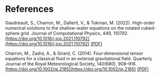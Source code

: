 # References

Gaudreault, S., Charron, M., Dallerit, V., & Tokman, M. (2022). High-order numerical solutions to the shallow-water equations on the rotated cubed-sphere grid. Journal of Computational Physics, 449, 110792. [https://doi.org/10.1016/j.jcp.2021.110792](https://doi.org/10.1016/j.jcp.2021.110792)
[(PDF)](pdf/gaudreault2022_high_order_shallow_water_cubed_sphere.pdf)

Charron, M., Zadra, A., & Girard, C. (2014). Four‐dimensional tensor equations for a classical fluid in an external gravitational field. Quarterly Journal of the Royal Meteorological Society, 140(680), 908–916. [https://doi.org/10.1002/qj.2185](https://doi.org/10.1002/qj.2185)
[(PDF)](pdf/charron2013_4d_tensor.pdf)
